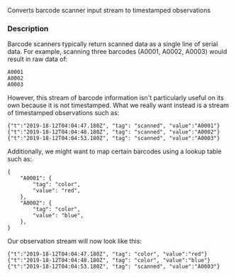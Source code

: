 Converts barcode scanner input stream to timestamped observations

### Description
Barcode scanners typically return scanned data as a single line of serial data.
For example, scanning three barcodes (A0001, A0002, A0003) would result in raw data of:

```
A0001
A0002
A0003
```

However, this stream of barcode information isn't particularly useful 
on its own because it is not timestamped. 
What we really want instead is a stream of timestamped observations such as:

```JS
{"t":"2019-18-12T04:04:47.180Z", "tag": "scanned", "value":"A0001"}
{"t":"2019-18-12T04:04:48.180Z", "tag": "scanned", "value":"A0002"}
{"t":"2019-18-12T04:04:53.180Z", "tag": "scanned", "value":"A0003"}
```

Additionally, we might want to map certain barcodes using a lookup table
such as:

```JS
{
    "A0001": {
        "tag": "color",
        "value": "red",
    },
    "A0002": {
        "tag": "color",
        "value": "blue",
    },
}
```

Our observation stream will now look like this:

```JS
{"t":"2019-18-12T04:04:47.180Z", "tag": "color", "value":"red"}
{"t":"2019-18-12T04:04:48.180Z", "tag": "color", "value":"blue"}
{"t":"2019-18-12T04:04:53.180Z", "tag": "scanned", "value":"A0003"}
```

